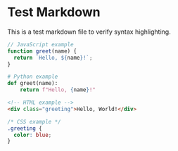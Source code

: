 # Test Markdown

This is a test markdown file to verify syntax highlighting.

```javascript
// JavaScript example
function greet(name) {
  return `Hello, ${name}!`;
}
```

```python
# Python example
def greet(name):
    return f"Hello, {name}!"
```

```html
<!-- HTML example -->
<div class="greeting">Hello, World!</div>
```

```css
/* CSS example */
.greeting {
  color: blue;
}
```
